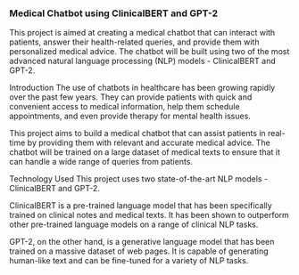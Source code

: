 
### Medical Chatbot using ClinicalBERT and GPT-2
This project is aimed at creating a medical chatbot that can interact with patients, answer their health-related queries, and provide them with personalized medical advice. The chatbot will be built using two of the most advanced natural language processing (NLP) models - ClinicalBERT and GPT-2.

Introduction
The use of chatbots in healthcare has been growing rapidly over the past few years. They can provide patients with quick and convenient access to medical information, help them schedule appointments, and even provide therapy for mental health issues.

This project aims to build a medical chatbot that can assist patients in real-time by providing them with relevant and accurate medical advice. The chatbot will be trained on a large dataset of medical texts to ensure that it can handle a wide range of queries from patients.

Technology Used
This project uses two state-of-the-art NLP models - ClinicalBERT and GPT-2.

ClinicalBERT is a pre-trained language model that has been specifically trained on clinical notes and medical texts. It has been shown to outperform other pre-trained language models on a range of clinical NLP tasks.

GPT-2, on the other hand, is a generative language model that has been trained on a massive dataset of web pages. It is capable of generating human-like text and can be fine-tuned for a variety of NLP tasks.
